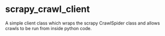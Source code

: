 # scrapy_crawl_client
A simple client class which wraps the scrapy CrawlSpider class and allows crawls to be run from inside python code.
